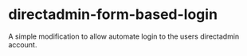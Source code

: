 # directadmin-form-based-login
A simple modification to allow automate login to the users directadmin account.
